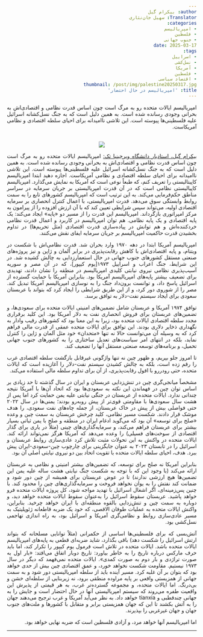 ```yaml
---
author: بیکرام گیل
Translator: سهیل جان‌نثاری
categories:
- امپریالیسم
- فلسطین
- جنوب جهانی 
date: 2025-03-17
tags:
- اسراییل 
- نسل‌کشی
- آمریکا
- فلسطین
- اقتصاد سیاسی
thumbnail: /post/img/palestine20250317.jpg
title: 'امپریالیسم در حال احتضار'
---
```


<body dir=rtl align="justify">
امپریالیسم ایالات متحده رو به مرگ است چون اساس قدرت نظامی و اقتصادی‌اش به بحرانی وجودی رسانده شده است. به همین دلیل است که به جنگ نسل‌کشانه اسرائیل علیه فلسطینی‌ها پیوسته است. این تلاشی ناامیدانه برای احیای سلطه اقتصادی و نظامی آمریکاست.
</br>
</br>
<figure align=center>
<img src="/post/img/palestine20250317.jpg">
</figure>

<a href='https://x.com/bikrumsinghgill/status/1792252386116808728'>بیکرام گیل، استادیار دانشگاه ویرجینیا تک:</a> امپریالیسم ایالات متحده رو به مرگ است چون اساس قدرت نظامی و اقتصادی‌اش به بحرانی وجودی رسانده شده است. به همین دلیل است که به جنگ نسل‌کشانه اسرائیل علیه فلسطینی‌ها پیوسته است. این تلاشی ناامیدانه برای احیای سلطه اقتصادی و نظامی آمریکاست.
اجازه دهید ابتدا امپریالیسم کاپیتالیستی را تعریف کنم، که طبعاً نوعی است که آمریکا به نمایش می‌گذارد. امپریالیسم کاپیالیستی نظامی است که در آن قدرت امپریالیستی بر جریان سرمایه در سراسر مناطق حکم‌فرمایی می‌کند. به این ترتیب است که امپریالیسم کشورهای تابع را به سمت روابط وابستگی سوق می‌دهد. قدرت امپریالیستی، با اعمال کنترل انحصاری بر سرمایه اقتصادی اولیه، می‌تواند سپس شرایطی تعیین کند که با آن ارزش افزوده را از پیرامون به مرکز امپراتوری بازگرداند. امپریالیسم این قدرت را از مسیر دو «پایه» ایجاد می‌کند: یک پایه اقتصادی و یک پایه نظامی. هم توان امپریالیسم در کاربرد و اعمال قدرت نظامی خردکننده‌اش و هم توانش در پیاده‌سازی قدرت اقتصادی (مثل تحریم‌ها) در تداوم بخشیدن قدرت حاکمیت امپریالیسم بر جریان سرمایه ایفای نقش می‌کنند.

امپریالیسم آمریکا ابتدا در دهه ۱۹۷۰ وارد بحران شد. قدرت نظامی‌اش با شکست در ویتنام، و پایه اقتصادی‌اش با کاهش رقابت‌پذیری در برابر آلمان و ژاپن و نیز پروژه‌های صنعتی مستقل کشورهای جنوب جهانی در حال استعمارزدایی به چالش کشیده شد. در این شرایط، جنگ اعراب و اسراییل ۱۹۷۳[یوم کیپور]، که در آن مصر و سوریه آسیب‌پذیری نظامی نیروی نیابتی کلیدی امپریالیسم در منطقه را نشان دادند، تهدیدی برای تضعیف بیشتر پایه‌های امپریالیسم آمریکا بود. بنابراین آمریکا با حمایت گسترده از اسرائیل پاسخ داد، و توانست برون‌داد جنگ را به نوسازی امپریالیسم آمریکا تبدیل کند. مصر را از شوروی دور کرد، و از این طریق شرایطی را ایجاد کرد که بتواند با عربستان سعودی برای ایجاد سیستم نفت-دلار به توافق برسد.

توافق ۱۹۷۴ آمریکا و عربستان شامل تضمین‌های امنیتی ایالات متحده برای سعودی‌ها، و تضمین‌های عربستان برای فروش انحصاری نفت به دلار آمریکا بود. این کلید برقراری مجدد سلطه اقتصادی ایالات متحده بود، زیرا به این معنا بود که کشورهای رقیب وادار به نگهداری ذخایر دلاری بودند. این توافق برای ایالات متحده عمقی از قدرت مالی فراهم کرد که به وسیله آن می‌توانست حالا نه تنها «متحدان» ‌خود مثل آلمان و ژاپن را کنترل نماید، بلکه در انتهای امر سیاست‌های تعدیل ساختاری را به کشورهای جنوب جهانی تحمیل، و برنامه‌های توسعه صنعتی مستقل آنها را تضعیف کند.

تا امروز جلو بپریم، و ظهور چین نه تنها واژگونی غیرقابل بازگشت سلطه اقتصادی غرب را رقم زده است، بلکه به چالش کشیدن سیستم نفت-دلار را آغازیده است که ایالات متحده، حتی رودررو با افول رقابت‌پذیری، از آن برای تداوم سلطه مالی استفاده می‌کند.

مشخصاً میانجی‌گری چین در تنش‌زدایی عربستان و ایران در سال گذشته تا حد زیادی بر اساس توان چین در فهماندن این نکته به سعودی‌ها بود که اتحاد آن‌ها با آمریکا نتیجه چندانی ندارد. ایالات متحده از عربستان در جنگی نیابتی علیه یمن حمایت کرد اما پس از هشت سال سعودی‌ها با مقاومتی قوی‌تر از پیش روبه‌رو بودند؛ یمنی‌ها در سال ۲۰۲۲ حتی فواصلی بیش از پیش در خاک عربستان، از جمله چاه‌های نفت سعودی، را هدف موشک قرار دادند. شکست مسیر نظامی، کلید چرخش عربستان به سمت چین و وعده «صلح برای توسعه» آن بود که می‌گوید ادغام ایران در منطقه و صلح با یمن ثباتی بسیار بیشتر برای عربستان فراهم می‌کند، و سرمایه‌گذاری‌های چینی (مثلاً در یاری برای گذار اقتصادی از سوخت‌های فسیلی) را وعده می‌دهد که آمریکا هرگز نمی‌تواند ارائه کند. ایالات متحده در واکنش به این تحولات مثبت تلاش کرد عادی‌سازی روابط عربستان و اسرائیل را در تابستان ۲۰۲۳ به عنوان جایگزینی برای چارچوب چین-سعودی-ایران پیش ببرد. هدف، احیای سلطه ایالات متحده با تقویت اتحاد بین دو نیروی نیابتی اصلی آن بود.

بنابراین آمریکا  نه صلح برای توسعه، که تضمین‌های بیشتر امنیتی و نظامی به عربستان ارائه می‌کند (با وجود این که با توجه به شکست جنگ نیابتی هشت ساله علیه یمن این تضمین‌ها هیچ ارزشی ندارند) تا در عوض عربستان برای همیشه از چین دور شود و ضمانت کند نفتش را به یوان نخواهد فروخت و سرمایه‌گذاری‌های چین را محدود کند. با چنین پس‌زمینه‌ای، اگر اشغال اسرائیل با تهدید مواجه شود، کل پروژه ایالات متحده فرو خواهد پاشید. عربستان سقوط اسرائیل را به‌عنوان سقوط ایالات متحده خواهد دید، و دوباره به سمت چین و تنش‌زدایی بالقوه منطقه‌ای با ایران خواهد چرخید. بنابراین، واکنش ایالات متحده به عملیات طوفان الاقصی، که خود یک ضربه قاطعانه ژئوپلیتیک به مسیر عادی‌سازی روابط و نظامی‌گری آمریکا و اسرائیل بود، به راه اندازی تهاجمی نسل‌کشی بود.

آتش‌بسی که برای فلسطینی‌ها اساسی از حکمرانی (مثلاً توانایی مسلحانه که بتواند ارتش اسرائیل را شکست دهد) باقی بگذارد، شاید ضربه‌ای قطعی به پایه‌های امپریالیسم ایالات متحده باشد. ایالات متحده در تلاش است فرمول یوم کیپور را تکرار کند، اما باید حرف مارکس درباره تاریخ را به خاطر بیاورد:
تاریخ دوبار اتفاق می‌افتد: «بار اول به صورت تراژدی و بار دوم به صورت کمدی». ایالات متحده نمی‌فهمد که دیگر در سال ۱۹۷۳ نیستیم. مقاومت شکست نخواهد خورد، و عمق اقتصادی چین بیش از حدی خواهد بود که بتوان بر آن غلبه کرد. مسیر آینده باید از سلطه امپریالیستی دور شود و به سمت جهانی از همزیستی واقعی بر پایه مراوده منطقی برود، نه زیربنایی از سلطه‌ای خشن و بی‌درنگ. اما ایالات متحده، و مجموعه گسترده‌تر غرب، به هر قیمتی از پذیرش این واقعیت طفره می‌روند که سیستم امپریالیستی آنها در حال احتضار است و جایش را به جهانی چندقطبی و tianxia خواهد داد.
به نظر می‌آید آمریکا و غرب ترجیح می‌دهند جهان را به آتش بکشند تا این که جهان همزیستی برابر و متقابل با کشورها و ملت‌های جنوب جهان و جهان غیرغربی را بپذیرند.

اما امپریالیسم آنها خواهد مرد، و آزادی فلسطین است که ضربه نهایی خواهد بود.
</body>
<hr>